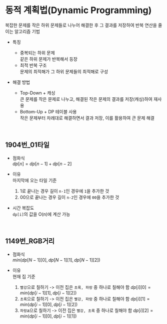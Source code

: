 # 동적 계획법(Dynamic Programming)

복잡한 문제를 작은 하위 문제들로 나누어 해결한 후 그 결과를 저장하여 반복 연산을 줄이는 알고리즘 기법

- 특징

  - 중복되는 하위 문제<br/>
    같은 하위 문제가 반복해서 등장
  - 최적 반복 구조<br/>
    문제의 최적해가 그 하위 문제들의 최적해로 구성

- 해결 방법
  - Top-Down + 캐싱<br/>
    큰 문제를 작은 문제로 나누고, 해결된 작은 문제의 결과를 저장(캐싱)하여 재사용
  - Bottom-Up + DP 테이블 사용<br/>
    작은 문제부터 차례대로 해결하면서 결과 저장, 이를 활용하여 큰 문제 해결

<br/>

## 1904번\_01타일

- 점화식<br/>
  $dp[n]=dp[n-1]+dp[n-2]$

- 이유<br/>
  마지막에 오는 타일 기준

  1. 1로 끝나는 경우
     길이 `n-1`인 경우에 `1`을 추가한 것
  2. 00으로 끝나는 경우
     길이 `n-2`인 경우에 `00`을 추가한 것

- 시간 복잡도<br/>
  `dp[i]`의 값을 O(n)에 계산 가능

<br/>

## 1149번\_RGB거리

- 점화식 <br/>
  $min(dp[N-1][0], dp[N-1][1], dp[N-1][2])$

- 이유 <br/>
  현재 집 기준
  1. `빨강`으로 칠하기 -> 이전 집은 `초록, 파랑` 중 하나로 칠해야 함
     $dp[i][0] = min(dp[i-1][1], dp[i-1][2])$
  2. `초록`으로 칠하기 -> 이전 집은 `빨강, 파랑` 중 하나로 칠해야 함
     $dp[i][1] = min(dp[i-1][0], dp[i-1][2])$
  3. `파랑`a으로 칠하기 -> 이전 집은 `빨강, 초록` 중 하나로 칠해야 함
     $dp[i][2] = min(dp[i-1][0], dp[i-1][1])$
